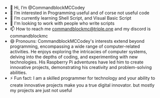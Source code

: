 - 👋 Hi, I’m @CommandblockMCCodey
- 👀 I’m interested in Programming useful and of corse not useful code
- 🌱 I’m currently learning Shell Script, and Visual Basic Script
- 💞️ I'm looking to work with people who write scripts
- 📫 How to reach me commandblockmc@triple.one and my discord is commandblockmc
- 😄 Pronouns: CommandblockMCCodey's interests extend beyond programming, encompassing a wide range of computer-related activities. He enjoys exploring the intricacies of computer systems, delving into the depths of coding, and experimenting with new technologies. His Raspberry Pi adventures have led him to create innovative projects, demonstrating his creativity and problem-solving abilities.
- ⚡ Fun fact: I am a skilled programmer for technology and your ability to create innovative projects make you a true digital innovator. but mostly my projects are just not useful
